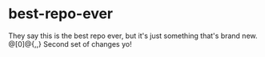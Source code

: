 # best-repo-ever

They say this is the best repo ever, but it's just something that's brand new. @[0]@{,,} 
Second set of changes yo!